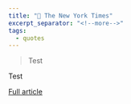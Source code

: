 ```yaml
---
title: "🔗 The New York Times"
excerpt_separator: "<!--more-->"
tags:
  - quotes
---
```

> Test

Test

[Full article](https://www.nytimes.com/)
